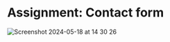 # Assignment: Contact form
![Screenshot 2024-05-18 at 14 30 26](https://github.com/KunnikarB/contactForm/assets/138579856/fbb059d5-5644-471e-8c97-32740d71beaf)
